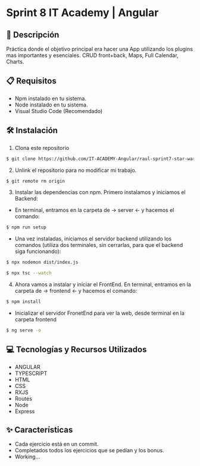 # Sprint 8 IT Academy | Angular

## 📄 Descripción

Práctica donde el objetivo principal era hacer una App utilizando los plugins mas importantes y esenciales. CRUD front+back, Maps, Full Calendar, Charts.

## 📋 Requisitos

- Npm instalado en tu sistema.
- Node instalado en tu sistema.
- Visual Studio Code (Recomendado)

## 🛠️ Instalación

1. Clona este repositorio
```bash
$ git clone https://github.com/IT-ACADEMY-Angular/raul-sprint7-star-wars-app.git
```

2. Unlink el repositorio para no modificar mi trabajo.

```bash
$ git remote rm origin
```

3. Instalar las dependencias con npm. Primero instalamos y iniciamos el Backend:

+ En terminal, entramos en la carpeta de -> server <- y hacemos el comando:

```bash
$ npm run setup
```

+ Una vez instaladas, iniciamos el servidor backend utilizando los comandos (utiliza dos terminales, sin cerrarlas, para que el backend siga funcionando):

```bash
$ npx nodemon dist/index.js
```

```bash
$ npx tsc --watch
```

4. Ahora vamos a instalar y iniciar el FrontEnd. En terminal, entramos en la carpeta de -> frontend <- y hacemos el comando:

```bash
$ npm install
```

+ Inicializar el servidor FronetEnd para ver la web, desde terminal en la carpeta frontend

```bash
$ ng serve -o
```

## 💻 Tecnologías y Recursos Utilizados

- ANGULAR
- TYPESCRIPT
- HTML
- CSS
- RXJS
- Routes
- Node
- Express

## ✨ Características

- Cada ejercicio está en un commit.
- Completados todos los ejercicios que se pedían y los bonus.
- Working...

